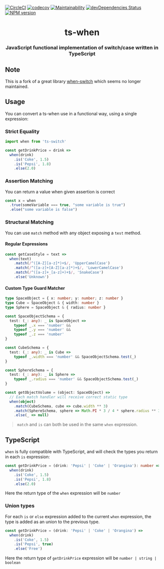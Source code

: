 [![CircleCI](https://circleci.com/gh/nawordar/ts-when.svg?style=shield)](https://circleci.com/gh/nawordar/ts-when)
[![codecov](https://codecov.io/gh/nawordar/ts-when/branch/master/graph/badge.svg)](https://codecov.io/gh/nawordar/ts-when)
[![Maintainability](https://api.codeclimate.com/v1/badges/acbaf24c14a3478dc54b/maintainability)](https://codeclimate.com/github/nawordar/ts-when/maintainability)
[![devDependencies Status](https://david-dm.org/nawordar/ts-when/dev-status.svg)](https://david-dm.org/nawordar/ts-when?type=dev)
[![NPM version](https://badge.fury.io/js/ts-when.svg)](http://badge.fury.io/js/ts-when)

<h1 align="center">ts-when</h1>

<h3 align="center">
  JavaScript functional implementation of switch/case written in TypeScript
</h3>

## Note

This is a fork of a great library [when-switch] which seems no longer maintained.

## Usage

You can convert a ts-when use in a functional way, using a single expression:

### Strict Equality

```js
import when from 'ts-switch'

const getDrinkPrice = drink =>
  when(drink)
    .is('Coke', 1.5)
    .is('Pepsi', 1.8)
    .else(2.0)
```

### Assertion Matching

You can return a value when given assertion is correct

```ts
const x = when
  .true(someVariable === true, "some variable is true")
  .else("some variable is false")

```

### Structural Matching

You can use `match` method with any object exposing a `test` method.

#### Regular Expressions

```js
const getCaseStyle = text =>
  when(text)
    .match(/^([A-Z][a-z]*)+$/, 'UpperCamelCase')
    .match(/^([a-z]+[A-Z][a-z]*)+$/, 'LowerCamelCase')
    .match(/^([a-z]+_[a-z]+)+$/, 'SnakeCase')
    .else('Unknown')
```

#### Custom Type Guard Matcher

```ts
type SpaceObject = { x: number; y: number; z: number }
type Cube = SpaceObject & { width: number }
type Sphere = SpaceObject & { radius: number }

const SpaceObjectSchema = {
  test: (_: any): _ is SpaceObject =>
    typeof _.x === 'number' &&
    typeof _.y === 'number' &&
    typeof _.z === 'number'
}

const CubeSchema = {
  test: (_: any): _ is Cube =>
    typeof _.width === 'number' && SpaceObjectSchema.test(_)
}

const SphereSchema = {
  test: (_: any): _ is Sphere =>
    typeof _.radius === 'number' && SpaceObjectSchema.test(_)
}

const getObjectVolume = (object: SpaceObject) =>
  // Each match handler will receive correct static type
  when(object)
    .match(CubeSchema, cube => cube.width ** 3)
    .match(SphereSchema, sphere => Math.PI * 3 / 4 * sphere.radius ** 3)
    .else(_ => null)
```

> `match` and `is` can both be used in the same `when` expression.

## TypeScript

`when` is fully compatible with TypeScript, and will check the types you return in each `is` expression:

```ts
const getDrinkPrice = (drink: 'Pepsi' | 'Coke' | 'Orangina'): number =>
  when(drink)
    .is('Coke', 1.5)
    .is('Pepsi', 1.8)
    .else(2.0)
```

Here the return type of the `when` expression will be `number`

### Union types

For each `is` or `else` expression added to the current `when` expression, the type is added as an union to the previous type.

```ts
const getDrinkPrice = (drink: 'Pepsi' | 'Coke' | 'Orangina') =>
  when(drink)
    .is('Coke', 1.5)
    .is('Pepsi', true)
    .else('Free')
```

Here the return type of `getDrinkPrice` expression will be `number | string | boolean`

[when-switch]: https://github.com/kube/when-switch
